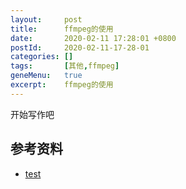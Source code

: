 ```yaml
---
layout:     post
title:      ffmpeg的使用
date:       2020-02-11 17:28:01 +0800
postId:     2020-02-11-17-28-01
categories: []
tags:       [其他,ffmpeg]
geneMenu:   true
excerpt:    ffmpeg的使用
---
```


开始写作吧

## 参考资料

* [test](test.html)
